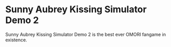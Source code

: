 # Sunny Aubrey Kissing Simulator Demo 2
Sunny Aubrey Kissing Simulator Demo 2 is the best ever OMORI fangame in existence.
